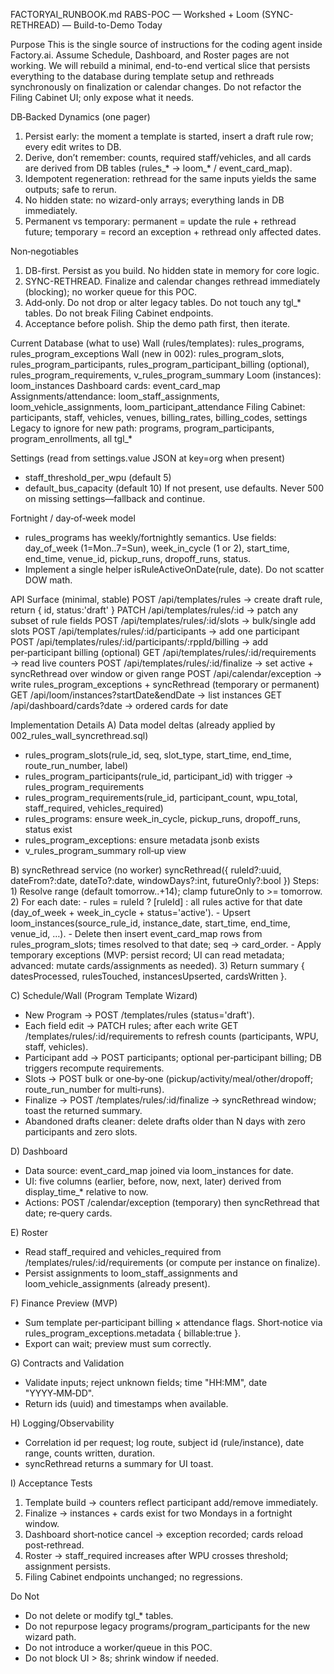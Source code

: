 FACTORYAI_RUNBOOK.md
RABS-POC — Workshed + Loom (SYNC-RETHREAD) — Build-to-Demo Today

Purpose
This is the single source of instructions for the coding agent inside Factory.ai. Assume Schedule, Dashboard, and Roster pages are not working. We will rebuild a minimal, end-to-end vertical slice that persists everything to the database during template setup and rethreads synchronously on finalization or calendar changes. Do not refactor the Filing Cabinet UI; only expose what it needs.

DB‑Backed Dynamics (one pager)
1) Persist early: the moment a template is started, insert a draft rule row; every edit writes to DB.
2) Derive, don’t remember: counts, required staff/vehicles, and all cards are derived from DB tables (rules_* → loom_* / event_card_map).
3) Idempotent regeneration: rethread for the same inputs yields the same outputs; safe to rerun.
4) No hidden state: no wizard-only arrays; everything lands in DB immediately.
5) Permanent vs temporary: permanent = update the rule + rethread future; temporary = record an exception + rethread only affected dates.

Non‑negotiables
1) DB-first. Persist as you build. No hidden state in memory for core logic.
2) SYNC-RETHREAD. Finalize and calendar changes rethread immediately (blocking); no worker queue for this POC.
3) Add‑only. Do not drop or alter legacy tables. Do not touch any tgl_* tables. Do not break Filing Cabinet endpoints.
4) Acceptance before polish. Ship the demo path first, then iterate.

Current Database (what to use)
Wall (rules/templates): rules_programs, rules_program_exceptions
Wall (new in 002): rules_program_slots, rules_program_participants, rules_program_participant_billing (optional), rules_program_requirements, v_rules_program_summary
Loom (instances): loom_instances
Dashboard cards: event_card_map
Assignments/attendance: loom_staff_assignments, loom_vehicle_assignments, loom_participant_attendance
Filing Cabinet: participants, staff, vehicles, venues, billing_rates, billing_codes, settings
Legacy to ignore for new path: programs, program_participants, program_enrollments, all tgl_*

Settings (read from settings.value JSON at key=org when present)
- staff_threshold_per_wpu  (default 5)
- default_bus_capacity     (default 10)
If not present, use defaults. Never 500 on missing settings—fallback and continue.

Fortnight / day‑of‑week model
- rules_programs has weekly/fortnightly semantics. Use fields: day_of_week (1=Mon..7=Sun), week_in_cycle (1 or 2), start_time, end_time, venue_id, pickup_runs, dropoff_runs, status.
- Implement a single helper isRuleActiveOnDate(rule, date). Do not scatter DOW math.

API Surface (minimal, stable)
POST   /api/templates/rules                       → create draft rule, return { id, status:'draft' }
PATCH  /api/templates/rules/:id                   → patch any subset of rule fields
POST   /api/templates/rules/:id/slots             → bulk/single add slots
POST   /api/templates/rules/:id/participants      → add one participant
POST   /api/templates/rules/:id/participants/:rppId/billing  → add per‑participant billing (optional)
GET    /api/templates/rules/:id/requirements      → read live counters
POST   /api/templates/rules/:id/finalize          → set active + syncRethread over window or given range
POST   /api/calendar/exception                    → write rules_program_exceptions + syncRethread (temporary or permanent)
GET    /api/loom/instances?startDate&endDate      → list instances
GET    /api/dashboard/cards?date                  → ordered cards for date

Implementation Details
A) Data model deltas (already applied by 002_rules_wall_syncrethread.sql)
  - rules_program_slots(rule_id, seq, slot_type, start_time, end_time, route_run_number, label)
  - rules_program_participants(rule_id, participant_id) with trigger → rules_program_requirements
  - rules_program_requirements(rule_id, participant_count, wpu_total, staff_required, vehicles_required)
  - rules_programs: ensure week_in_cycle, pickup_runs, dropoff_runs, status exist
  - rules_program_exceptions: ensure metadata jsonb exists
  - v_rules_program_summary roll‑up view

B) syncRethread service (no worker)
  syncRethread({ ruleId?:uuid, dateFrom?:date, dateTo?:date, windowDays?:int, futureOnly?:bool })
  Steps:
    1) Resolve range (default tomorrow..+14); clamp futureOnly to >= tomorrow.
    2) For each date:
       - rules = ruleId ? [ruleId] : all rules active for that date (day_of_week + week_in_cycle + status='active').
       - Upsert loom_instances(source_rule_id, instance_date, start_time, end_time, venue_id, …).
       - Delete then insert event_card_map rows from rules_program_slots; times resolved to that date; seq → card_order.
       - Apply temporary exceptions (MVP: persist record; UI can read metadata; advanced: mutate cards/assignments as needed).
    3) Return summary { datesProcessed, rulesTouched, instancesUpserted, cardsWritten }.

C) Schedule/Wall (Program Template Wizard)
  - New Program → POST /templates/rules (status='draft').
  - Each field edit → PATCH rules; after each write GET /templates/rules/:id/requirements to refresh counts (participants, WPU, staff, vehicles).
  - Participant add → POST participants; optional per‑participant billing; DB triggers recompute requirements.
  - Slots → POST bulk or one‑by‑one (pickup/activity/meal/other/dropoff; route_run_number for multi‑runs).
  - Finalize → POST /templates/rules/:id/finalize → syncRethread window; toast the returned summary.
  - Abandoned drafts cleaner: delete drafts older than N days with zero participants and zero slots.

D) Dashboard
  - Data source: event_card_map joined via loom_instances for date.
  - UI: five columns (earlier, before, now, next, later) derived from display_time_* relative to now.
  - Actions: POST /calendar/exception (temporary) then syncRethread that date; re‑query cards.

E) Roster
  - Read staff_required and vehicles_required from /templates/rules/:id/requirements (or compute per instance on finalize).
  - Persist assignments to loom_staff_assignments and loom_vehicle_assignments (already present).

F) Finance Preview (MVP)
  - Sum template per‑participant billing × attendance flags. Short‑notice via rules_program_exceptions.metadata { billable:true }.
  - Export can wait; preview must sum correctly.

G) Contracts and Validation
  - Validate inputs; reject unknown fields; time "HH:MM", date "YYYY‑MM‑DD".
  - Return ids (uuid) and timestamps when available.

H) Logging/Observability
  - Correlation id per request; log route, subject id (rule/instance), date range, counts written, duration.
  - syncRethread returns a summary for UI toast.

I) Acceptance Tests
  1) Template build → counters reflect participant add/remove immediately.
  2) Finalize → instances + cards exist for two Mondays in a fortnight window.
  3) Dashboard short‑notice cancel → exception recorded; cards reload post‑rethread.
  4) Roster → staff_required increases after WPU crosses threshold; assignment persists.
  5) Filing Cabinet endpoints unchanged; no regressions.

Do Not
  - Do not delete or modify tgl_* tables.
  - Do not repurpose legacy programs/program_participants for the new wizard path.
  - Do not introduce a worker/queue in this POC.
  - Do not block UI > 8s; shrink window if needed.
